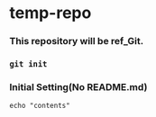# temp-repo
### This repository will be ref_Git.

### `git init`
### Initial Setting(No README.md)
```
echo "contents"
```
